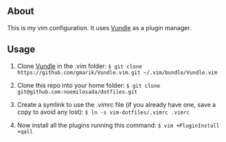 ## About
This is my vim configuration. It uses [Vundle] as a plugin manager.

## Usage
1. Clone [Vundle] in the .vim folder:
    `$ git clone https://github.com/gmarik/Vundle.vim.git ~/.vim/bundle/Vundle.vim`

2. Clone this repo into your home folder:
    `$ git clone git@github.com:noemilosada/dotfiles.git`

3. Create a symlink to use the .vimrc file (if you already have one, save a copy to avoid any lost):
    `$ ln -s vim-dotfiles/.vimrc .vimrc`

4. Now install all the plugins running this command:
    `$ vim +PluginInstall +qall`

[Vundle]:http://github.com/gmarik/vundle
